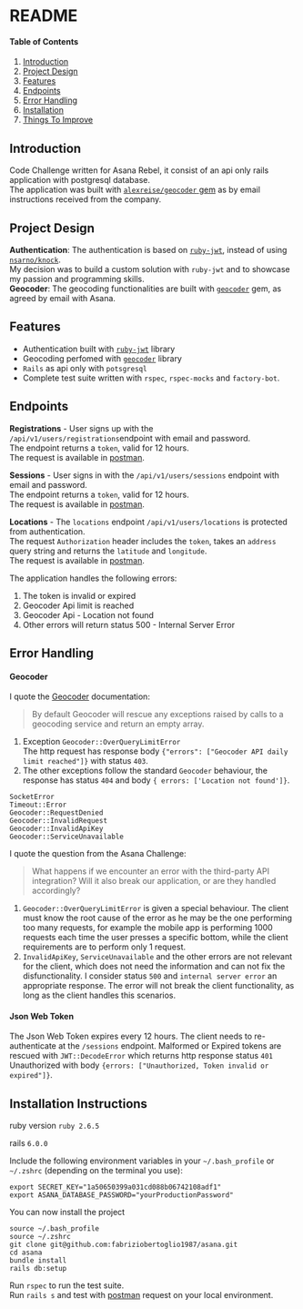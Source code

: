 # README
#### Table of Contents  
1. [Introduction](#introduction)
2. [Project Design](#project-design)
3. [Features](#features)
4. [Endpoints](#endpoints)
5. [Error Handling](#error-handling)
6. [Installation](#installation-instructions)
7. [Things To Improve](#things-to-improve)  

## Introduction
Code Challenge written for Asana Rebel, it consist of an api only rails application with postgresql database.  
The application was built with [`alexreise/geocoder` gem][5] as by email instructions received from the company.

## Project Design

**Authentication**: The authentication is based on [`ruby-jwt`][4], instead of using [`nsarno/knock`][5].  
My decision was to build a custom solution with `ruby-jwt` and to showcase my passion and programming skills.  
**Geocoder**: The geocoding functionalities are built with [`geocoder`][5] gem, as agreed by email with Asana.

[5]: https://github.com/nsarno/knock
[6]: https://github.com/nsarno/knock#is-this-being-maintained

## Features
* Authentication built with [`ruby-jwt`][4] library
* Geocoding perfomed with [`geocoder`][5] library
* `Rails` as api only with `potsgresql`
* Complete test suite written with `rspec`, `rspec-mocks` and `factory-bot`.

[4]: https://github.com/jwt/ruby-jwt
[5]: https://github.com/alexreisner/geocoder

## Endpoints
**Registrations** - User signs up with the `/api/v1/users/registrations`endpoint with email and password.  
The endpoint returns a `token`, valid for 12 hours.  
The request is available in [postman][1].

**Sessions** - User signs in with the `/api/v1/users/sessions` endpoint with email and password.  
The endpoint returns a `token`, valid for 12 hours.  
The request is available in [postman][2].

**Locations** - The `locations` endpoint `/api/v1/users/locations` is protected from authentication.  
The request `Authorization` header includes the `token`, takes an `address` query string and returns the `latitude` and `longitude`.  
The request is available in [postman][3].

The application handles the following errors:  
1) The token is invalid or expired
2) Geocoder Api limit is reached
3) Geocoder Api - Location not found 
4) Other errors will return status 500 - Internal Server Error

[1]: https://documenter.getpostman.com/view/6379421/SWTD7bjv?version=latest#ffc7d96b-75f4-444c-a6a1-dbe0cef712d7 
[2]: https://documenter.getpostman.com/view/6379421/SWTD7bjv?version=latest#ab4fe4b4-d98b-4df3-85ef-855cb05fcb2djo
[3]: https://documenter.getpostman.com/view/6379421/SWTD7bjv?version=latest#4b2b980e-db6b-4120-9c59-734835b8c7c5

## Error Handling

#### Geocoder
I quote the [Geocoder][7] documentation:
>By default Geocoder will rescue any exceptions raised by calls to a geocoding service and return an empty array.   

1) Exception `Geocoder::OverQueryLimitError`   
The http request has response body `{"errors": ["Geocoder API daily limit reached"]}` with status `403`.   
2) The other exceptions follow the standard `Geocoder` behaviour, the response has status `404` and body `{ errors: ['Location not found']}`. 

```
SocketError
Timeout::Error
Geocoder::RequestDenied
Geocoder::InvalidRequest
Geocoder::InvalidApiKey
Geocoder::ServiceUnavailable
```
I quote the question from the Asana Challenge:
>What happens if we encounter an error with the third-party API integration? Will it also break our application, or are they handled accordingly?

1) `Geocoder::OverQueryLimitError` is given a special behaviour. The client must know the root cause of the error as he may be the one performing too many requests, for example the mobile app is performing 1000 requests each time the user presses a specific bottom, while the client requirements are to perform only 1 request.
2) `InvalidApiKey`, `ServiceUnavailable` and the other errors are not relevant for the client, which does not need the information and can not fix the disfunctionality. I consider status `500` and `internal server error` an appropriate response. The error will not break the client functionality, as long as the client handles this scenarios.


[7]: https://github.com/alexreisner/geocoder#error-handling

#### Json Web Token
The Json Web Token expires every 12 hours. The client needs to re-authenticate at the `/sessions` endpoint.
Malformed or Expired tokens are rescued with `JWT::DecodeError` which returns http response status `401` Unauthorized with body `{errors: ["Unauthorized, Token invalid or expired"]}`.

## Installation Instructions
ruby version `ruby 2.6.5`

rails `6.0.0`

Include the following environment variables in your `~/.bash_profile` or `~/.zshrc` (depending on the terminal you use):
```
export SECRET_KEY="1a50650399a031cd088b06742108adf1"
export ASANA_DATABASE_PASSWORD="yourProductionPassword"
```
You can now install the project

```
source ~/.bash_profile
source ~/.zshrc
git clone git@github.com:fabriziobertoglio1987/asana.git
cd asana
bundle install
rails db:setup
```

Run `rspec` to run the test suite.  
Run `rails s` and test with [postman][6] request on your local environment.

[6]: https://documenter.getpostman.com/view/6379421/SWTD7bjv?version=latest#intro

